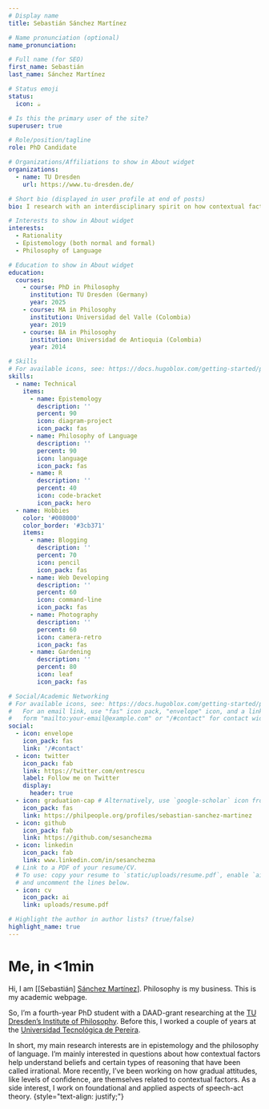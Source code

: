 ```yaml
---
# Display name
title: Sebastián Sánchez Martínez

# Name pronunciation (optional)
name_pronunciation: 

# Full name (for SEO)
first_name: Sebastián
last_name: Sánchez Martínez

# Status emoji
status:
  icon: ☕️

# Is this the primary user of the site?
superuser: true

# Role/position/tagline
role: PhD Candidate

# Organizations/Affiliations to show in About widget
organizations:
  - name: TU Dresden
    url: https://www.tu-dresden.de/

# Short bio (displayed in user profile at end of posts)
bio: I research with an interdisciplinary spirit on how contextual factors help understand beliefs and certain types of reasoning that have been called irrational.

# Interests to show in About widget
interests:
  - Rationality
  - Epistemology (both normal and formal)
  - Philosophy of Language

# Education to show in About widget
education:
  courses:
    - course: PhD in Philosophy
      institution: TU Dresden (Germany)
      year: 2025
    - course: MA in Philosophy
      institution: Universidad del Valle (Colombia)
      year: 2019
    - course: BA in Philosophy
      institution: Universidad de Antioquia (Colombia)
      year: 2014

# Skills
# For available icons, see: https://docs.hugoblox.com/getting-started/page-builder/#icons
skills:
  - name: Technical
    items:
      - name: Epistemology
        description: ''
        percent: 90
        icon: diagram-project
        icon_pack: fas
      - name: Philosophy of Language
        description: ''
        percent: 90
        icon: language
        icon_pack: fas
      - name: R
        description: ''
        percent: 40
        icon: code-bracket
        icon_pack: hero
  - name: Hobbies
    color: '#008000'
    color_border: '#3cb371'
    items:
      - name: Blogging
        description: ''
        percent: 70
        icon: pencil
        icon_pack: fas
      - name: Web Developing
        description: ''
        percent: 60
        icon: command-line
        icon_pack: fas
      - name: Photography
        description: ''
        percent: 60
        icon: camera-retro
        icon_pack: fas
      - name: Gardening
        description: ''
        percent: 80
        icon: leaf
        icon_pack: fas      

# Social/Academic Networking
# For available icons, see: https://docs.hugoblox.com/getting-started/page-builder/#icons
#   For an email link, use "fas" icon pack, "envelope" icon, and a link in the
#   form "mailto:your-email@example.com" or "/#contact" for contact widget.
social:
  - icon: envelope
    icon_pack: fas
    link: '/#contact'
  - icon: twitter
    icon_pack: fab
    link: https://twitter.com/entrescu
    label: Follow me on Twitter
    display:
      header: true
  - icon: graduation-cap # Alternatively, use `google-scholar` icon from `ai` icon pack
    icon_pack: fas
    link: https://philpeople.org/profiles/sebastian-sanchez-martinez
  - icon: github
    icon_pack: fab
    link: https://github.com/sesanchezma
  - icon: linkedin
    icon_pack: fab
    link: www.linkedin.com/in/sesanchezma
  # Link to a PDF of your resume/CV.
  # To use: copy your resume to `static/uploads/resume.pdf`, enable `ai` icons in `params.yaml`,
  # and uncomment the lines below.
  - icon: cv
    icon_pack: ai
    link: uploads/resume.pdf

# Highlight the author in author lists? (true/false)
highlight_name: true
---
```


# Me, in <1min

Hi, I am [[Sebastián] [Sánchez Martínez](https://en.wikipedia.org/wiki/Naming_customs_of_Hispanic_America)]. Philosophy is my business. This is my academic webpage.

So, I’m a fourth-year PhD student with a DAAD-grant researching at the [TU Dresden’s Institute of Philosophy](https://tu-dresden.de/gsw/phil/iphil/personen/uebersicht). Before this, I worked a couple of years at the [Universidad Tecnológica de Pereira](https://artes.utp.edu.co/licenciatura-bilinguismo/sin-categoria/mision/).

In short, my main research interests are in epistemology and the philosophy of language. I’m mainly interested in questions about how contextual factors help understand beliefs and certain types of reasoning that have been called irrational. More recently, I’ve been working on how gradual attitudes, like levels of confidence, are themselves related to contextual factors. As a side interest, I work on foundational and applied aspects of speech-act theory.
{style="text-align: justify;"}
